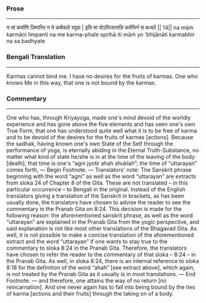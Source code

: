 ### Prose 
 --- 
न मां कर्माणि लिम्पन्ति न मे कर्मफले स्पृहा |
इति मां योऽभिजानाति कर्मभिर्न स बध्यते || 14||
na māṁ karmāṇi limpanti na me karma-phale spṛihā
iti māṁ yo ’bhijānāti karmabhir na sa badhyate

### Bengali Translation 
 --- 
Karmas cannot bind me. I have no desires for the fruits of karmas. One who knows Me in this way, that one is not bound by the karmas.

### Commentary 
 --- 
One who has, through Kriyayoga, made one's mind devoid of the worldly experience and has gone above the five elements and has seen one's own True Form, that one has understood quite well what it is to be free of karma and to be devoid of the desires for the fruits of karmas [actions]. Because the sadhak, having known one's own State of the Self through the performance of yoga, is eternally abiding in the Eternal Truth-Substance, no matter what kind of state he/she is in at the time of the leaving of the body [death], that time is one's “agni jyotir ahah shuklah”; the time of “uttarayan” comes forth, — Begin Footnote. — Translators' note: The Sanskrit phrase beginning with the word “agni” as well as the word “uttarayan” are extracts from sloka 24 of Chapter 8 of the Gita. These are not translated – in this particular occurrence – to Bengali in the original. Instead of the English translators giving a translation of the Sanskrit in brackets, as has been usually done, the translators have chosen to advise the reader to see the commentary in the Pranab Gita on 8:24. This decision is made for the following reason: the aforementioned sanskrit phrase, as well as the word “uttarayan” are explained in the Pranab Gita from the yogic perspective, and said explanation is not like most other translations of the Bhagavad Gita. As well, it is not possible to make a concise translation of the aforementioned extract and the word “uttarayan” if one wants to stay true to the commentary to sloka 8:24 in the Pranab Gita. Therefore, the translators have chosen to refer the reader to the commentary of that sloka – 8:24 – in the Pranab Gita. As well, in sloka 8:24, there is an internal reference to sloka 8:18 for the definition of the word “ahah” [see extract above], which again, is not treated by the Pranab Gita as it usually is in most translations. — End Footnote. — and therefore, one attains the way of no return [no reincarnation]. And one never again has to fall into being bound by the ties of karma [actions and their fruits] through the taking on of a body.